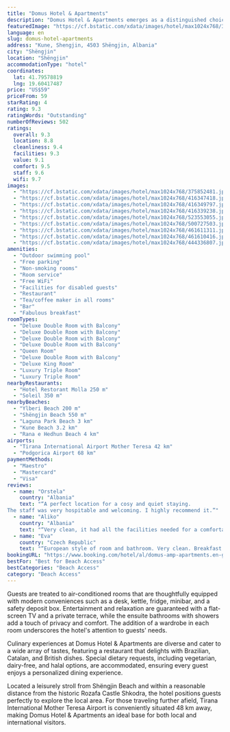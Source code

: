 ```yaml
---
title: "Domus Hotel & Apartments"
description: "Domus Hotel & Apartments emerges as a distinguished choice for travelers seeking both comfort and convenience in the heart of Shëngjin."
featuredImage: "https://cf.bstatic.com/xdata/images/hotel/max1024x768/375852481.jpg?k=7931a3db12fd28f1faf21c56630d33f051a5d7015eb1c2b49c0670175d8d30aa&o=&hp=1"
language: en
slug: domus-hotel-apartments
address: "Kune, Shengjin, 4503 Shëngjin, Albania"
city: "Shëngjin"
location: "Shëngjin"
accommodationType: "hotel"
coordinates:
  lat: 41.79578819
  lng: 19.60417487
price: "US$59"
priceFrom: 59
starRating: 4
rating: 9.3
ratingWords: "Outstanding"
numberOfReviews: 502
ratings:
  overall: 9.3
  location: 8.8
  cleanliness: 9.4
  facilities: 9.3
  value: 9.1
  comfort: 9.5
  staff: 9.6
  wifi: 9.7
images:
  - "https://cf.bstatic.com/xdata/images/hotel/max1024x768/375852481.jpg?k=7931a3db12fd28f1faf21c56630d33f051a5d7015eb1c2b49c0670175d8d30aa&o=&hp=1"
  - "https://cf.bstatic.com/xdata/images/hotel/max1024x768/416347418.jpg?k=68fcac2491c2cafcaf5c3f2135afc51b0d43f33f6a634e8e729ac1f8b4d27f16&o=&hp=1"
  - "https://cf.bstatic.com/xdata/images/hotel/max1024x768/416349797.jpg?k=f266a5d64f3d9bc30d3f032535dc9ea9c44af6fe9d6ffac74dc421ed84804d7e&o=&hp=1"
  - "https://cf.bstatic.com/xdata/images/hotel/max1024x768/416339238.jpg?k=1a0f2828dec8aa1b33747e743899eb02b7b6a710b4a98d7aaffb0d81d8ce5f3a&o=&hp=1"
  - "https://cf.bstatic.com/xdata/images/hotel/max1024x768/523553055.jpg?k=abec717fcc14f8be98612b30d43d3d63745893d5073d99b0111138b9ca6657a8&o=&hp=1"
  - "https://cf.bstatic.com/xdata/images/hotel/max1024x768/500727503.jpg?k=a2c058a22823084ba2cee07facd2110d679495ff446ff5db818dbc74c1e189cc&o=&hp=1"
  - "https://cf.bstatic.com/xdata/images/hotel/max1024x768/461611311.jpg?k=e24fe834ae64fa1c55311cfd9dd1505491a50134b8b0abf90121f369cff1d096&o=&hp=1"
  - "https://cf.bstatic.com/xdata/images/hotel/max1024x768/461610416.jpg?k=6380cfceac4c002ea8405bcef0772c0725d59eb5a9a1d750c8f676d6df363644&o=&hp=1"
  - "https://cf.bstatic.com/xdata/images/hotel/max1024x768/444336807.jpg?k=63e6e5cf961a0df2e6524294790f381cfc470996c3d81fe4907e4d1850a4bdb9&o=&hp=1"
amenities:
  - "Outdoor swimming pool"
  - "Free parking"
  - "Non-smoking rooms"
  - "Room service"
  - "Free WiFi"
  - "Facilities for disabled guests"
  - "Restaurant"
  - "Tea/coffee maker in all rooms"
  - "Bar"
  - "Fabulous breakfast"
roomTypes:
  - "Deluxe Double Room with Balcony"
  - "Deluxe Double Room with Balcony"
  - "Deluxe Double Room with Balcony"
  - "Deluxe Double Room with Balcony"
  - "Queen Room"
  - "Deluxe Double Room with Balcony"
  - "Deluxe King Room"
  - "Luxury Triple Room"
  - "Luxury Triple Room"
nearbyRestaurants:
  - "Hotel Restorant Molla 250 m"
  - "Soleil 350 m"
nearbyBeaches:
  - "Ylberi Beach 200 m"
  - "Shëngjin Beach 550 m"
  - "Laguna Park Beach 3 km"
  - "Kune Beach 3.2 km"
  - "Rana e Hedhun Beach 4 km"
airports:
  - "Tirana International Airport Mother Teresa 42 km"
  - "Podgorica Airport 68 km"
paymentMethods:
  - "Maestro"
  - "Mastercard"
  - "Visa"
reviews:
  - name: "Orstela"
    country: "Albania"
    text: "“A perfect location for a cosy and quiet staying.
The staff was very hospitable and welcoming. I highly recommend it.”"
  - name: "Aliko"
    country: "Albania"
    text: "“Very clean, it had all the facilities needed for a comfortable stay”"
  - name: "Eva"
    country: "Czech Republic"
    text: "“European style of room and bathroom. Very clean. Breakfast is served in the second building across the street. 5 minutes by foot to the beach. In middle October almost everything (shops, restaurants) was closed.”"
bookingURL: "https://www.booking.com/hotel/al/domus-amp-apartments.en-gb.html?aid=8035640"
bestFor: "Best for Beach Access"
bestCategories: "Beach Access"
category: "Beach Access"
---
```


Guests are treated to air-conditioned rooms that are thoughtfully equipped with modern conveniences such as a desk, kettle, fridge, minibar, and a safety deposit box. Entertainment and relaxation are guaranteed with a flat-screen TV and a private terrace, while the ensuite bathrooms with showers add a touch of privacy and comfort. The addition of a wardrobe in each room underscores the hotel's attention to guests' needs.

Culinary experiences at Domus Hotel & Apartments are diverse and cater to a wide array of tastes, featuring a restaurant that delights with Brazilian, Catalan, and British dishes. Special dietary requests, including vegetarian, dairy-free, and halal options, are accommodated, ensuring every guest enjoys a personalized dining experience.

Located a leisurely stroll from Shëngjin Beach and within a reasonable distance from the historic Rozafa Castle Shkodra, the hotel positions guests perfectly to explore the local area. For those traveling further afield, Tirana International Mother Teresa Airport is conveniently situated 48 km away, making Domus Hotel & Apartments an ideal base for both local and international visitors.